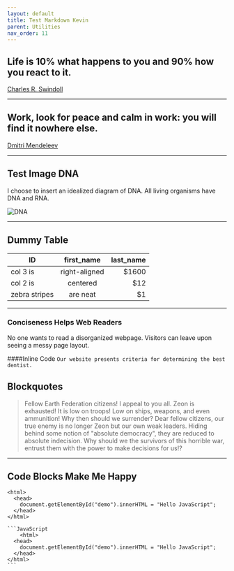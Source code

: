 ```yaml
---
layout: default
title: Test Markdown Kevin
parent: Utilities
nav_order: 11
---
```



## Life is 10% what happens to you and 90% how you react to it.
[Charles R. Swindoll](https://www.brainyquote.com/quotes/charles_r_swindoll_388332?src=t_motivational)

---

## Work, look for peace and calm in work: you will find it nowhere else.
[Dmitri Mendeleev](https://www.brainyquote.com/quotes/dmitri_mendeleev_304393)

---

## Test Image DNA
I choose to insert an idealized diagram of DNA.
All living organisms have DNA and RNA.

![DNA](https://github.com/KevinSCLin/MDTest/blob/master/assets/images/download.jpg?raw=true "alt text here")

---

## Dummy Table

| ID            | first_name    | last_name  |
| ------------- |:-------------:|      -----:|
| col 3 is      | right-aligned |      $1600 |
| col 2 is      | centered      |        $12 |
| zebra stripes | are neat      |         $1 |

---

### Conciseness Helps Web Readers

No one wants to read a disorganized webpage. Visitors can leave upon seeing a messy page layout.

####Inline Code
`Our website presents criteria for determining the best dentist.`

## Blockquotes
> Fellow Earth Federation citizens! I appeal to you all. Zeon is exhausted! It is low on troops! Low on ships, weapons, and even ammunition! Why then should we surrender? 
> Dear fellow citizens, our true enemy is no longer Zeon but our own weak leaders. Hiding behind some notion of "absolute democracy", they are reduced to absolute 
> indecision. Why should we the survivors of this horrible war, entrust them with the power to make decisions for us!?

---
## Code Blocks Make Me Happy

    <html>
      <head>
        document.getElementById("demo").innerHTML = "Hello JavaScript";
      </head>
    </html>

    ```JavaScript
        <html>
      <head>
        document.getElementById("demo").innerHTML = "Hello JavaScript";
      </head>
    </html>
    ```